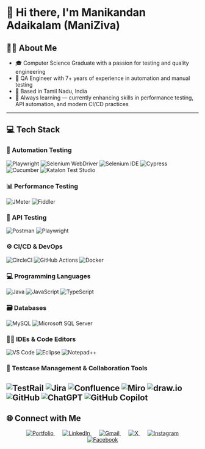 # 👋 Hi there, I'm Manikandan Adaikalam (ManiZiva)

## 👨‍💼 About Me
- 🎓 Computer Science Graduate with a passion for testing and quality engineering  
- 🧪 QA Engineer with 7+ years of experience in automation and manual testing  
- 📍 Based in Tamil Nadu, India  
- 🧠 Always learning — currently enhancing skills in performance testing, API automation, and modern CI/CD practices  

---

## 💻 Tech Stack

### 🧪 Automation Testing
![Playwright](https://img.shields.io/badge/Playwright-%23000000.svg?style=for-the-badge&logo=playwright&logoColor=white)
![Selenium WebDriver](https://img.shields.io/badge/Selenium%20WebDriver-43B02A.svg?style=for-the-badge&logo=selenium&logoColor=white)
![Selenium IDE](https://img.shields.io/badge/Selenium%20IDE-43B02A.svg?style=for-the-badge&logo=selenium&logoColor=white)
![Cypress](https://img.shields.io/badge/Cypress-%23172BF4.svg?style=for-the-badge&logo=cypress&logoColor=white)
![Cucumber](https://img.shields.io/badge/Cucumber-23D96C.svg?style=for-the-badge&logo=cucumber&logoColor=white)
![Katalon Test Studio](https://img.shields.io/badge/Katalon-32C766.svg?style=for-the-badge&logo=katalon&logoColor=white)

### 📊 Performance Testing
![JMeter](https://img.shields.io/badge/Apache%20JMeter-D22128.svg?style=for-the-badge&logo=apache-jmeter&logoColor=white)
![Fiddler](https://img.shields.io/badge/Fiddler-009688.svg?style=for-the-badge&logoColor=white)

### 🔌 API Testing
![Postman](https://img.shields.io/badge/Postman-FF6C37.svg?style=for-the-badge&logo=postman&logoColor=white)
![Playwright](https://img.shields.io/badge/Playwright-%23000000.svg?style=for-the-badge&logo=playwright&logoColor=white)

### ⚙️ CI/CD & DevOps
![CircleCI](https://img.shields.io/badge/CircleCI-%23161616.svg?style=for-the-badge&logo=circleci&logoColor=white)
![GitHub Actions](https://img.shields.io/badge/GitHub%20Actions-%232671E5.svg?style=for-the-badge&logo=githubactions&logoColor=white)
![Docker](https://img.shields.io/badge/Docker-%230db7ed.svg?style=for-the-badge&logo=docker&logoColor=white)

### 💻 Programming Languages
![Java](https://img.shields.io/badge/Java-%23ED8B00.svg?style=for-the-badge&logo=openjdk&logoColor=white)
![JavaScript](https://img.shields.io/badge/JavaScript-%23323330.svg?style=for-the-badge&logo=javascript&logoColor=%23F7DF1E)
![TypeScript](https://img.shields.io/badge/TypeScript-%23007ACC.svg?style=for-the-badge&logo=typescript&logoColor=white)

### 🗃️ Databases
![MySQL](https://img.shields.io/badge/MySQL-4479A1.svg?style=for-the-badge&logo=mysql&logoColor=white)
![Microsoft SQL Server](https://img.shields.io/badge/SQL%20Server-CC2927?style=for-the-badge&logo=microsoftsqlserver&logoColor=white)

### 🧑‍💻 IDEs & Code Editors
![VS Code](https://img.shields.io/badge/VS%20Code-007ACC?style=for-the-badge&logo=visual-studio-code&logoColor=white)
![Eclipse](https://img.shields.io/badge/Eclipse-2C2255.svg?style=for-the-badge&logo=eclipse&logoColor=white)
![Notepad++](https://img.shields.io/badge/Notepad++-90E59A.svg?style=for-the-badge&logo=notepadplusplus&logoColor=black)

### 🧾 Testcase Management & Collaboration Tools
![TestRail](https://img.shields.io/badge/TestRail-1f6feb?style=for-the-badge&logoColor=white)
![Jira](https://img.shields.io/badge/Jira-%230A0FFF.svg?style=for-the-badge&logo=jira&logoColor=white)
![Confluence](https://img.shields.io/badge/Confluence-%23172BF4.svg?style=for-the-badge&logo=confluence&logoColor=white)
![Miro](https://img.shields.io/badge/Miro-050038.svg?style=for-the-badge&logo=miro&logoColor=white)
![draw.io](https://img.shields.io/badge/Draw.io-F08705.svg?style=for-the-badge&logo=diagrams-dot-net&logoColor=white)
![GitHub](https://img.shields.io/badge/GitHub-%23121011.svg?style=for-the-badge&logo=github&logoColor=white)
![ChatGPT](https://img.shields.io/badge/ChatGPT-10a37f?style=for-the-badge&logo=openai&logoColor=white)
![GitHub Copilot](https://img.shields.io/badge/Copilot-1e2b3c?style=for-the-badge&logo=github&logoColor=white)
---

## 🌐 Connect with Me

<div align="center">
  <a href="https://maniziva.github.io/MyPortfolio/" target="_blank" style="margin: 0 10px;">
    <img src="https://img.icons8.com/ios-filled/48/000000/domain.png" alt="Portfolio" />
  </a>
  <a href="https://linkedin.com/in/manikandan-adaikalam" target="_blank" style="margin: 0 10px;">
    <img src="https://img.icons8.com/ios-filled/48/0077B5/linkedin.png" alt="LinkedIn" />
  </a>
  <a href="mailto:manizivamsd@gmail.com" target="_blank" style="margin: 0 10px;">
    <img src="https://img.icons8.com/ios-filled/48/D14836/gmail.png" alt="Gmail" />
  </a>
  <a href="https://x.com/mani_ziva" target="_blank" style="margin: 0 10px;">
    <img src="https://img.icons8.com/ios-filled/48/000000/twitterx--v2.png" alt="X" />
  </a>
  <a href="https://instagram.com/maniziva" target="_blank" style="margin: 0 10px;">
    <img src="https://img.icons8.com/ios-filled/48/E4405F/instagram-new.png" alt="Instagram" />
  </a>
  <a href="https://facebook.com/mani.ziva" target="_blank" style="margin: 0 10px;">
    <img src="https://img.icons8.com/ios-filled/48/1877F2/facebook-new.png" alt="Facebook" />
  </a>
</div>
